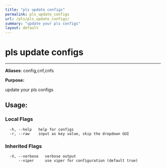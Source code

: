 ```yaml
---
title: "pls update configs"
permalink: pls_update_configs
url: /pls/pls_update_configs/
summary: "update your pls configs"
layout: default
---
```

# pls update configs 

---
**Aliases**: config,cnf,cnfs

**Purpose:**

update your pls configs

## Usage:

### Local Flags

```
  -h, --help   help for configs
  -r, --raw    input as key value, skip the dropdown GUI
```

### Inherited Flags

```
  -V, --verbose   verbose output
      --viper     use viper for configuration (default true)
```

